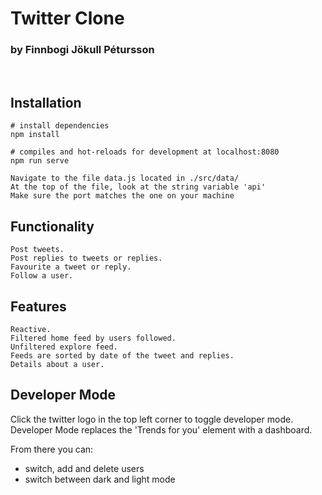 # Twitter Clone

### by Finnbogi Jökull Pétursson
<br>

## Installation
```
# install dependencies
npm install

# compiles and hot-reloads for development at localhost:8080
npm run serve

Navigate to the file data.js located in ./src/data/
At the top of the file, look at the string variable 'api'
Make sure the port matches the one on your machine

```


## Functionality
```
Post tweets.
Post replies to tweets or replies.
Favourite a tweet or reply.
Follow a user.
```
## Features
```
Reactive.
Filtered home feed by users followed.
Unfiltered explore feed.
Feeds are sorted by date of the tweet and replies.
Details about a user.
```
## Developer Mode
Click the twitter logo in the top left corner to toggle developer mode.
Developer Mode replaces the 'Trends for you' element with a dashboard.

From there you can: 

<ul>
<li>switch, add and delete users</li>
<li>switch between dark and light mode</li>
</ul>


